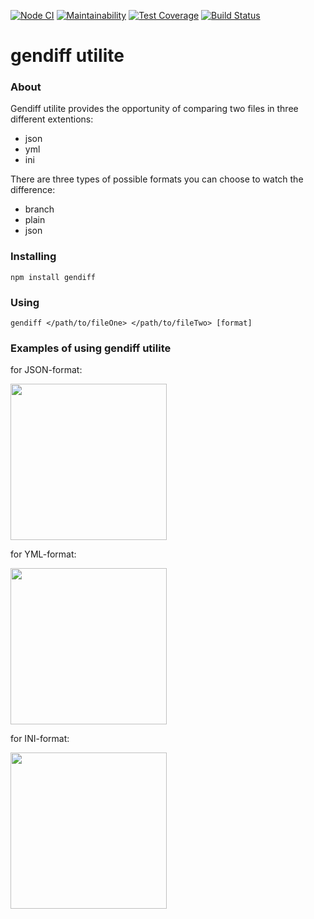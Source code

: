 [![Node CI](https://github.com/Sergey89274291549/frontend-project-lvl2/workflows/Node.js%20CI/badge.svg)](https://github.com/Sergey89274291549/frontend-project-lvl2/actions)   [![Maintainability](https://api.codeclimate.com/v1/badges/b2b8139f19047cd8714e/maintainability)](https://codeclimate.com/github/Sergey89274291549/frontend-project-lvl2/maintainability)   [![Test Coverage](https://api.codeclimate.com/v1/badges/b2b8139f19047cd8714e/test_coverage)](https://codeclimate.com/github/Sergey89274291549/frontend-project-lvl2/test_coverage)   [![Build Status](https://travis-ci.com/Sergey89274291549/frontend-project-lvl2.svg?branch=master)](https://travis-ci.com/Sergey89274291549/frontend-project-lvl2)

# gendiff utilite
### About
Gendiff utilite provides the opportunity of comparing two files in three different extentions:
 - json
 - yml
 - ini

There are three types of possible formats you can choose to watch the difference:
 - branch
 - plain
 - json

### Installing

```
npm install gendiff
```
### Using

```
gendiff </path/to/fileOne> </path/to/fileTwo> [format]
```
### Examples of using gendiff utilite

for JSON-format:

<a href="https://asciinema.org/a/fr4q41ssUnpa4JWaz10BVJnVY"><img src="https://asciinema.org/a/fr4q41ssUnpa4JWaz10BVJnVY.png" width="250"/></a>

for YML-format:

<a href="https://asciinema.org/a/R8fqtNZaQdbv64GRAqXD2lgnW"><img src="https://asciinema.org/a/R8fqtNZaQdbv64GRAqXD2lgnW.png" width="250"/></a>

for INI-format:

<a href="https://asciinema.org/a/fREfHzaoXAh3ZvDbyP91ztuNd"><img src="https://asciinema.org/a/fREfHzaoXAh3ZvDbyP91ztuNd.png" width="250"/></a>
